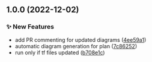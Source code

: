 ## 1.0.0 (2022-12-02)


### :sparkles: New Features

* add PR commenting for updated diagrams ([4ee59a1](https://github.com/erzz/inframap-action/commit/4ee59a17892d63e2e8b0f853d4b900f481f8e9bf))
* automatic diagram generation for plan ([7c86252](https://github.com/erzz/inframap-action/commit/7c86252d3c41bd33b45f7bd8f7b68142c0e7187d))
* run only if tf files updated ([b708e1c](https://github.com/erzz/inframap-action/commit/b708e1c2e337991ba25a4c867ec82a66de0dff61))
